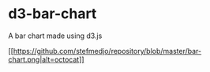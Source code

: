 # d3-bar-chart
A bar chart made using d3.js

[[https://github.com/stefmedjo/repository/blob/master/bar-chart.png|alt=octocat]]

